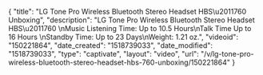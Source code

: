 {
    "title": "LG Tone Pro Wireless Bluetooth Stereo Headset HBS\u2011760 Unboxing",
    "description": "LG Tone Pro Wireless Bluetooth Stereo Headset HBS\u2011760 \nMusic Listening Time: Up to 10.5 Hours\nTalk Time Up to 16 Hours \nStandby Time: Up to 23 Days\nWeight: 1.21 oz.",
    "videoid": "150221864",
    "date_created": "1518739033",
    "date_modified": "1518739033",
    "type": "captivate",
    "layout": "video",
    "url": "\/v\/lg-tone-pro-wireless-bluetooth-stereo-headset-hbs-760-unboxing\/150221864"
}